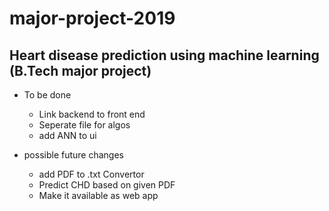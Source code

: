 # major-project-2019
## Heart disease prediction using machine learning (B.Tech major project)


<ul>
    <li>To be done</li>
    <ul>
    <li>Link backend to front end</li>
    <li>Seperate file for algos</li>
    <li> add ANN to ui </li>
    </ul>
</ul>

<ul>
    <li>possible future changes</li>
    <ul>
    <li>add PDF to .txt Convertor</li>
    <li>Predict CHD based on given PDF</li>
    <li>Make it available as web app </li>
    </ul>
</ul>
